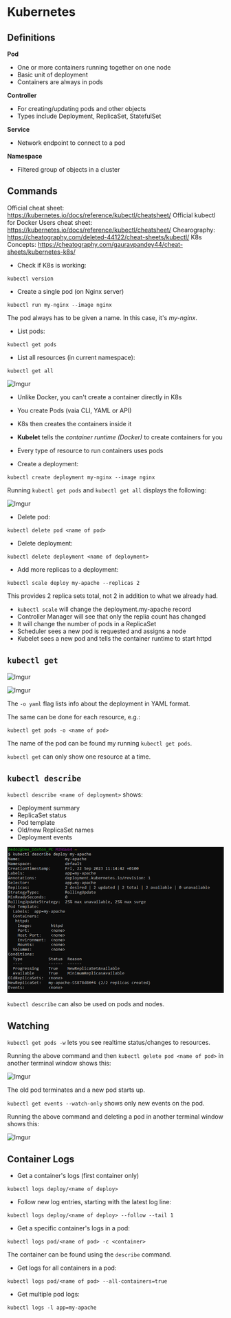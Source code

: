 # Kubernetes

## Definitions
**Pod**
- One or more containers running together on one node 
- Basic unit of deployment
- Containers are always in pods

**Controller**
- For creating/updating pods and other objects
- Types include Deployment, ReplicaSet, StatefulSet

**Service**
- Network endpoint to connect to a pod

**Namespace**
- Filtered group of objects in a cluster



## Commands

Official cheat sheet: <https://kubernetes.io/docs/reference/kubectl/cheatsheet/>
Official kubectl for Docker Users cheat sheet: <https://kubernetes.io/docs/reference/kubectl/cheatsheet/>
Chearography: <https://cheatography.com/deleted-44122/cheat-sheets/kubectl/>
K8s Concepts: <https://cheatography.com/gauravpandey44/cheat-sheets/kubernetes-k8s/>

- Check if K8s is working:

```
kubectl version
```

- Create a single pod (on Nginx server)

```
kubectl run my-nginx --image nginx
```
The pod always has to be given a name. In this case, it's *my-nginx*.

- List pods:

```
kubectl get pods
```

- List all resources (in current namespace):

```
kubectl get all
```

![Imgur](https://i.imgur.com/ve42CtU.png)

- Unlike Docker, you can't create a container directly in K8s
- You create Pods (vaia CLI, YAML or API)
- K8s then creates the containers inside it
- **Kubelet** tells the *container runtime (Docker)* to create containers for you
- Every type of resource to run containers uses pods

- Create a deployment:

```
kubectl create deployment my-nginx --image nginx
```

Running `kubectl get pods` and `kubectl get all` displays the following:

![Imgur](https://i.imgur.com/B8Nvgst.png)

- Delete pod:

```
kubectl delete pod <name of pod>
```

- Delete deployment:

```
kubectl delete deployment <name of deployment>
```

- Add more replicas to a deployment:

```
kubectl scale deploy my-apache --replicas 2
```

This provides 2 replica sets total, not 2 in addition to what we already had.

- `kubectl scale` will change the deployment.my-apache record
- Controller Manager will see that only the replia count has changed
- It will change the number of pods in a ReplicaSet
- Scheduler sees a new pod is requested and assigns a node
- Kubelet sees a new pod and tells the container runtime to start httpd


## `kubectl get`

![Imgur](https://i.imgur.com/6vcmxpu.png)

![Imgur](https://i.imgur.com/n5LzeT8.png)

The `-o yaml` flag lists info about the deployment in YAML format.

The same can be done for each resource, e.g.:

```
kubectl get pods -o <name of pod>
```

The name of the pod can be found my running `kubectl get pods`.

`kubectl get` can only show one resource at a time.

## `kubectl describe`

`kubectl describe <name of deployment>` shows:
- Deployment summary
- ReplicaSet status
- Pod template
- Old/new ReplicaSet names
- Deployment events

![Alt text](image.png)

`kubectl describe` can also be used on pods and nodes.

## Watching

`kubectl get pods -w` lets you see realtime status/changes to resources.

Running the above command and then `kubectl gelete pod <name of pod>` in another terminal window shows this:

![Imgur](https://i.imgur.com/J8U9eNV.png)

The old pod terminates and a new pod starts up.

`kubectl get events --watch-only` shows only new events on the pod. 

Running the above command and deleting a pod in another terminal window shows this:

![Imgur](https://i.imgur.com/k1A3j88.png)

## Container Logs

- Get a container's logs (first container only)

```
kubectl logs deploy/<name of deploy>
```

- Follow new log entries, starting with the latest log line:

```
kubectl logs deploy/<name of deploy> --follow --tail 1
```

- Get a specific container's logs in a pod:

```
kubectl logs pod/<name of pod> -c <container>
```

The container can be found using the `describe` command.

- Get logs for all containers in a pod:

```
kubectl logs pod/<name of pod> --all-containers=true
```

- Get multiple pod logs:

```
kubectl logs -l app=my-apache
```